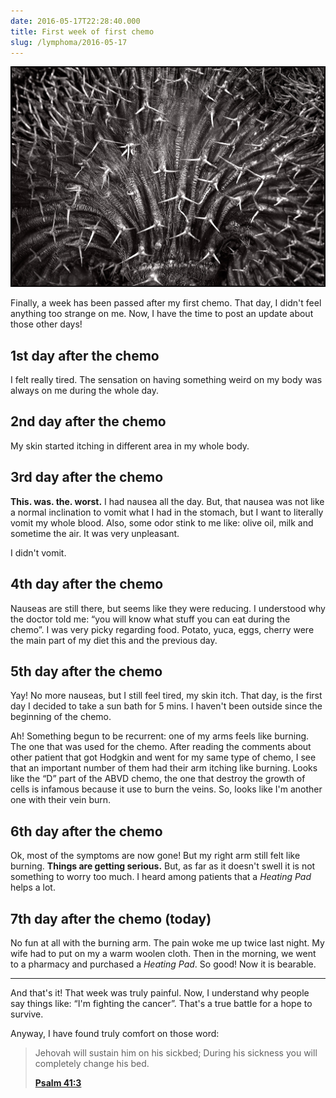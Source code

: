 ```yaml
---
date: 2016-05-17T22:28:40.000
title: First week of first chemo
slug: /lymphoma/2016-05-17
---
```


![First week of first chemo](/images/lymphoma/o7cefs1Ujt1vsn3evo1.jpg)

Finally, a week has been passed after my first chemo. That day, I didn't feel anything too strange on me. Now, I have the time to post an update about those other days!

## 1st day after the chemo

I felt really tired. The sensation on having something weird on my body was always on me during the whole day.

## 2nd day after the chemo

My skin started itching in different area in my whole body.

## 3rd day after the chemo

**This. was. the. worst.** I had nausea all the day. But, that nausea was not like a normal inclination to vomit what I had in the stomach, but I want to literally vomit my whole blood. Also, some odor stink to me like: olive oil, milk and sometime the air. It was very unpleasant.

I didn't vomit.

## 4th day after the chemo

Nauseas are still there, but seems like they were reducing. I understood why the doctor told me: “you will know what stuff you can eat during the chemo”. I was very picky regarding food. Potato, yuca, eggs, cherry were the main part of my diet this and the previous day.

## 5th day after the chemo

Yay! No more nauseas, but I still feel tired, my skin itch. That day, is the first day I decided to take a sun bath for 5 mins. I haven't been outside since the beginning of the chemo.

Ah! Something begun to be recurrent: one of my arms feels like burning. The one that was used for the chemo. After reading the comments about other patient that got Hodgkin and went for my same type of chemo, I see that an important number of them had their arm itching like burning. Looks like the “D” part of the ABVD chemo, the one that destroy the growth of cells is infamous because it use to burn the veins. So, looks like I'm another one with their vein burn.

## 6th day after the chemo

Ok, most of the symptoms are now gone! But my right arm still felt like burning. **Things are getting serious.** But, as far as it doesn't swell it is not something to worry too much. I heard among patients that a _Heating Pad_ helps a lot.

## 7th day after the chemo (today)

No fun at all with the burning arm. The pain woke me up twice last night. My wife had to put on my a warm woolen cloth. Then in the morning, we went to a pharmacy and purchased a _Heating Pad_. So good! Now it is bearable.

---

And that's it! That week was truly painful. Now, I understand why people say things like: “I'm fighting the cancer”. That's a true battle for a hope to survive.

Anyway, I have found truly comfort on those word:

> Jehovah will sustain him on his sickbed; During his sickness you will completely change his bed.
>
> **[Psalm 41:3](https://www.jw.org/finder?wtlocale=E&pub=nwtsty&srctype=wol&bible=19041003&srcid=share)**
